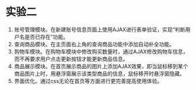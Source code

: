 # 实验二
1. 账号管理模块。在新建账号信息页面上使用AJAX进行表单验证，实现“判断用户名是否已存在”功能。
2. 查询商品模块。在主页面右上角的查询商品功能中添加自动补全功能。
3. 购物车模块。在购物车模块中修改购买数量时，通过AJAX修改购物车信息，而不再要求用户点击更新按钮才能更新商品信息。
4. 商品展示模块。在首页展示商品的图片上添加AJAX效果，即当鼠标移到某个商品图片上时，用悬浮窗展示该类型商品的信息，鼠标移开时悬浮窗隐藏。
5. 界面优化。通过css无论在首页等方面进行更完善提高使用体验。
